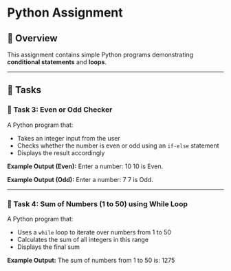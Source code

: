 # Python Assignment

## 📌 Overview
This assignment contains simple Python programs demonstrating **conditional statements** and **loops**.

---

## 📝 Tasks

### 🔹 Task 3: Even or Odd Checker
A Python program that:
- Takes an integer input from the user  
- Checks whether the number is even or odd using an `if-else` statement  
- Displays the result accordingly  

**Example Output (Even):**
Enter a number: 10
10 is Even.

**Example Output (Odd):**
Enter a number: 7
7 is Odd.

---

### 🔹 Task 4: Sum of Numbers (1 to 50) using While Loop
A Python program that:
- Uses a `while` loop to iterate over numbers from 1 to 50  
- Calculates the sum of all integers in this range  
- Displays the final sum  

**Example Output:**
The sum of numbers from 1 to 50 is: 1275
